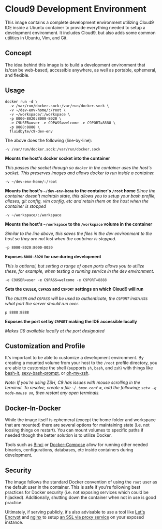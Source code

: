 # Cloud9 Development Environment

This image contains a complete development environment utilizing Cloud9 IDE inside a Ubuntu container to provide everything needed to setup a development environment. It includes Cloud9, but also adds some common utilities in Ubuntu, Vim, and Git.

## Concept

The idea behind this image is to build a development environment that is/can be web-based, accessible anywhere, as well as portable, ephemeral, and flexible.

## Usage

```
docker run -d \ 
  -v /var/run/docker.sock:/var/run/docker.sock \
  -v ~/dev-env-home/:/root \
  -v ~/workspace/:/workspace \
  -p 8000-8020:8000-8020 \
  -e C9USER=user -e C9PASS=welcome -e C9PORT=8888 \
  -p 8888:8888 \
  fluidbyte/c9-dev-env
```

The above does the following (line-by-line):

```
-v /var/run/docker.sock:/var/run/docker.sock
```

**Mounts the host's docker socket into the container**

_This passes the socket through so `docker` in the container uses the host's socket. This preserves images and allows docker to run inside a container._

```
-v ~/dev-env-home/:/root
```

**Mounts the host's `~/dev-env-home` to the container's `/root` home**
_Since the container doesn't maintain state, this allows you to setup your bash profile, aliases, git config, vim config, etc and retain them on the host when the container is stopped_

```
-v ~/workspace/:/workspace
```

**Mounts the host's `~/workspace` to the `/workspace` volume in the container**

_Similar to the line above, this saves the files in the dev environment to the host so they are not lost when the container is stopped._

```
-p 8000-8020:8000-8020
```

**Exposes `8000-8020` for use during development**

_This is optional, but setting a range of open ports allows you to utilize these, for example, when testing a running service in the dev environment._

```
-e C9USER=user -e C9PASS=welcome -e C9PORT=8888
```

**Sets the `C9USER`, `C9PASS` and `C9PORT` settings on which Cloud9 will run**

_The `C9USER` and `C9PASS` will be used to authenticate, the `C9PORT` instructs what port the server should run over._

```
p 8888:8888
```

**Exposes the port set by `C9PORT` making the IDE accessible locally**

_Makes C9 available locally at the port designated_

## Customization and Profile

It's important to be able to customize a development environment. By creating a mounted volume from your host to the `/root` profile directory, you are able to customize the shell (supports `sh`, `bash`, and `zsh`) with things like [bash-it](https://github.com/Bash-it/bash-it), [sexy-bash-prompt](https://github.com/twolfson/sexy-bash-prompt), or [oh-my-zsh](https://github.com/robbyrussell/oh-my-zsh).

_Note: If you're using ZSH, C9 has issues with mouse scrolling in the terminal. To resolve, create a file `~/.tmux.conf` =, add the following; `setw -g mode-mouse on`, then restart any open terminals._

## Docker-In-Docker

While the image itself is ephemeral (except the home folder and workspace that are mounted) there are several options for maintaining state (i.e. not loosing things on restart). You can mount volumes to specific paths if needed though the better solution is to utilize Docker.

Tools such as [Binci](https://github.com/binci/binci) or [Docker-Compose](https://docs.docker.com/compose/) allow for running other needed binaries, configurations, databases, etc inside containers during development.

## Security

The image follows the standard Docker convention of using the `root` user as the default user in the container. This is safe if you're following best practices for Docker security (i.e. not exposing services which could be hijacked). Additionally, shutting down the container when not in use is good practice.

Ultimately, if serving publicly, it's also advisable to use a tool like [Let's Encrypt](https://letsencrypt.org/) and [nginx](https://www.nginx.com/) to setup [an SSL via proxy service](https://www.digitalocean.com/community/tutorials/how-to-secure-nginx-with-let-s-encrypt-on-ubuntu-16-04) on your exposed instance.
